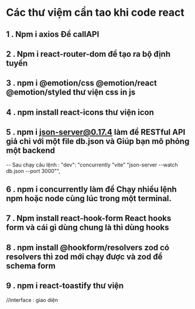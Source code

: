 # Các thư việm cần tao khi code react

## 1 . Npm i axios Để callAPI

## 2 . Npm i react-router-dom để tạo ra bộ định tuyến

## 3 . npm i @emotion/css @emotion/react @emotion/styled thư viện css in js

## 4 . npm install react-icons thư viện icon

## 5 . npm i json-server@0.17.4 làm để RESTful API giả chỉ với một file db.json và Giúp bạn mô phỏng một backend

-- Sau chạy câu lệnh :
"dev": "concurrently \"vite\" \"json-server --watch db.json --port 3000\"",

## 6 . npm i concurrently làm để Chạy nhiều lệnh npm hoặc node cùng lúc trong một terminal.

## 7 . Npm install react-hook-form React hooks form và cái gì dùng chung là thì dùng hooks

## 8 . npm install @hookform/resolvers zod có resolvers thì zod mới chạy được và zod để schema form

## 9 . npm i react-toastify thư viện

//interface : giao diện
